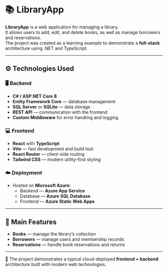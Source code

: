 # 📚 LibraryApp

**LibraryApp** is a web application for managing a library.  
It allows users to add, edit, and delete books, as well as manage borrowers and reservations.  
The project was created as a learning example to demonstrate a **full-stack** architecture using .NET and TypeScript.

---

## ⚙️ Technologies Used

### 🖥️ Backend
- **C# / ASP.NET Core 8**
- **Entity Framework Core** — database management
- **SQL Server** or **SQLite** — data storage
- **REST API** — communication with the frontend
- **Custom Middleware** for error handling and logging

### 💻 Frontend
- **React** with **TypeScript**
- **Vite** — fast development and build tool
- **React Router** — client-side routing
- **Tailwind CSS** — modern utility-first styling

### ☁️ Deployment
- Hosted on **Microsoft Azure**:
  - Backend — **Azure App Service**
  - Database — **Azure SQL Database**
  - Frontend — **Azure Static Web Apps**

---

## 🧩 Main Features
- **Books** — manage the library’s collection  
- **Borrowers** — manage users and membership records  
- **Reservations** — handle book reservations and returns  

---

📘 The project demonstrates a typical cloud-deployed **frontend + backend** architecture built with modern web technologies.
